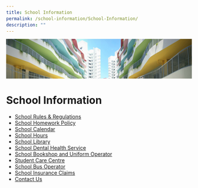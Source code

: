 ```yaml
---
title: School Information
permalink: /school-information/School-Information/
description: ""
---
```

![](/images/School%20Information.jpg)

School Information
==================


*   [School Rules & Regulations](/files/2018%20School%20Rules%20&%20Regulations.pdf)
*   [School Homework Policy](/school-information/School-Homework-Policy/)
*   [School Calendar](/school-information/School-Calendar/)
*   [School Hours](/school-information/School-Hours/)
*   [School Library](/school-information/School-Library/)
*   [School Dental Health Service](/school-information/School-Dental-Health-Service/)
*   [School Bookshop and Uniform Operator](/school-information/School-Bookshop-and-Uniform-Operator/)
*   [Student Care Centre](/school-information/Student-Care-Centre/Student-Care-Centre/)
*   [School Bus Operator](/school-information/School-Bus-Operator/)
*   [School Insurance Claims](/school-information/School-Insurance-Claims/)
*   [Contact Us](/school-information/Contact-Us/)